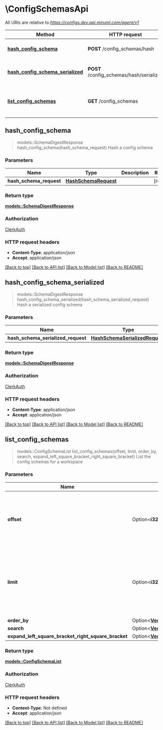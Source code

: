 # \ConfigSchemasApi

All URIs are relative to *https://configs.dev.api.miruml.com/agent/v1*

Method | HTTP request | Description
------------- | ------------- | -------------
[**hash_config_schema**](ConfigSchemasApi.md#hash_config_schema) | **POST** /config_schemas/hash | Hash a config schema
[**hash_config_schema_serialized**](ConfigSchemasApi.md#hash_config_schema_serialized) | **POST** /config_schemas/hash/serialized | Hash a serialized config schema
[**list_config_schemas**](ConfigSchemasApi.md#list_config_schemas) | **GET** /config_schemas | List the config schemas for a workspace



## hash_config_schema

> models::SchemaDigestResponse hash_config_schema(hash_schema_request)
Hash a config schema

### Parameters


Name | Type | Description  | Required | Notes
------------- | ------------- | ------------- | ------------- | -------------
**hash_schema_request** | [**HashSchemaRequest**](HashSchemaRequest.md) |  | [required] |

### Return type

[**models::SchemaDigestResponse**](SchemaDigestResponse.md)

### Authorization

[ClerkAuth](../README.md#ClerkAuth)

### HTTP request headers

- **Content-Type**: application/json
- **Accept**: application/json

[[Back to top]](#) [[Back to API list]](../README.md#documentation-for-api-endpoints) [[Back to Model list]](../README.md#documentation-for-models) [[Back to README]](../README.md)


## hash_config_schema_serialized

> models::SchemaDigestResponse hash_config_schema_serialized(hash_schema_serialized_request)
Hash a serialized config schema

### Parameters


Name | Type | Description  | Required | Notes
------------- | ------------- | ------------- | ------------- | -------------
**hash_schema_serialized_request** | [**HashSchemaSerializedRequest**](HashSchemaSerializedRequest.md) |  | [required] |

### Return type

[**models::SchemaDigestResponse**](SchemaDigestResponse.md)

### Authorization

[ClerkAuth](../README.md#ClerkAuth)

### HTTP request headers

- **Content-Type**: application/json
- **Accept**: application/json

[[Back to top]](#) [[Back to API list]](../README.md#documentation-for-api-endpoints) [[Back to Model list]](../README.md#documentation-for-models) [[Back to README]](../README.md)


## list_config_schemas

> models::ConfigSchemaList list_config_schemas(offset, limit, order_by, search, expand_left_square_bracket_right_square_bracket)
List the config schemas for a workspace

### Parameters


Name | Type | Description  | Required | Notes
------------- | ------------- | ------------- | ------------- | -------------
**offset** | Option<**i32**> | The offset of the items to return. An offset of 10 with a limit of 10 returns items 11-20. |  |[default to 0]
**limit** | Option<**i32**> | The maximum number of items to return. A limit of 15 with an offset of 0 returns items 1-15. |  |[default to 10]
**order_by** | Option<[**Vec<models::ConfigSchemaOrderBy>**](models::ConfigSchemaOrderBy.md)> |  |  |
**search** | Option<[**Vec<models::ConfigSchemaSearch>**](models::ConfigSchemaSearch.md)> |  |  |
**expand_left_square_bracket_right_square_bracket** | Option<[**Vec<models::ConfigSchemaExpand>**](models::ConfigSchemaExpand.md)> |  |  |

### Return type

[**models::ConfigSchemaList**](ConfigSchemaList.md)

### Authorization

[ClerkAuth](../README.md#ClerkAuth)

### HTTP request headers

- **Content-Type**: Not defined
- **Accept**: application/json

[[Back to top]](#) [[Back to API list]](../README.md#documentation-for-api-endpoints) [[Back to Model list]](../README.md#documentation-for-models) [[Back to README]](../README.md)

